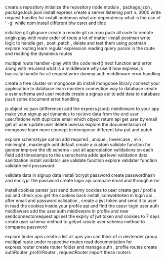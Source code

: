 create a repository
initialize the repository
node module , package.json , package.lock.json
install express
create a server
listening port n. 3000
write request handler for
install nodemon
what are dependency
what is the use of ' -g' while npm install
different b\w caret and tilde

initialize git
gitignore
create a remote git on repo
push all code to remote origin
play with route
order of route a lot of matter
install postman
write logic to handle get , post ,patch , delete and test them using postman
explore routing
learn regular expression
reading query param in the route and reading the dynamics routes

multipal route handler -play with the code
next()
next function and error along with res.send
what is a middleware why use it
how express js basically handle for all request
wrire dummy auth middleware
error handling

create a free cluster on mongoose db
install mongoose library
connect your applecation to database
learn mordern connection way to database
create a user schema and user models
create a signup api to add data to database
push some document
error handling

js object vs json (difference)
add the express.json() middleware to your app
make your signup api dynamics to recieve data from the end user
user.findone with duplicate email which object return
api get user by email
get all user
update user
delete usersss
explore the documentasion of mongoose
learn more concept in mongoose
different b/w put and putch

explore schematype option
add required , unique , lowercase , min , minlenght , maxlength
add default
create a custom validate function for gender
improve the db schema - put all appropiation validations on each field
add timestamps to the userschema
addd api level validation
data sanitization
install validator
use validate function
explore validater function
validate emil possaword

validate data in signup data
install bcrypt password
create passwordhash and encrypr the password
create login api
compare email and through error

install cookies parser
just send dummy cookies to user
create get / profile api and check you get the cookies back
install jsonwebtoken
in login api , after email and password validation , create a jwt token and send it to user in
read the cookies inside your profile api and find the usesr login
user auth middleware
add the user auth middleware in profile and new sendconnectonrequest api
set the expiry of jwt token and cookies to 7 days
create user schema method to getjwt
create user schema method to comparea password

explore tinder apis
create a list all apis you can think of in devtender
group multipal route under respective routes
read documentation for express.router
create router folder and manage auth , profile routes
create authRouter ,profilrRouter , requestRouter
import these routers
